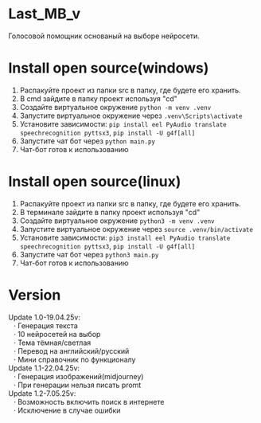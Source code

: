 # Last_MB_v
Голосовой помощник основаный на выборе нейросети. 

# Install open source(windows)
1. Распакуйте проект из папки src в папку, где будете его хранить.
2. В cmd зайдите в папку проект используя "cd"
3. Создайте виртуальное окружение ```python -m venv .venv```
4. Запустите виртуальное окружение через ```.venv\Scripts\activate```
5. Установите зависимости: ```pip install eel PyAudio translate speechrecognition pyttsx3```, ```pip install -U g4f[all]```
6. Запустите чат бот через ```python main.py```
7. Чат-бот готов к использованию

# Install open source(linux)
1. Распакуйте проект из папки src в папку, где будете его хранить.
2. В терминале зайдите в папку проект используя "cd"
3. Создайте виртуальное окружение ```python3 -m venv .venv```
4. Запустите виртуальное окружение через ```source .venv/bin/activate```
5. Установите зависимости: ```pip3 install eel PyAudio translate speechrecognition pyttsx3```, ```pip install -U g4f[all]```
6. Запустите чат бот через ```python3 main.py```
7. Чат-бот готов к использованию

# Version
Update 1.0-19.04.25v:  
&ensp;    · Генерация текста  
&ensp; · 10 нейросетей на выбор  
&ensp;  · Тема тёмная/светлая  
&ensp;  · Перевод на английский/русский  
&ensp;  · Мини справочник по функционалу  
Update 1.1-22.04.25v:  
&ensp;  · Генерация изображений(midjourney)  
&ensp;  · При генерации нельзя писать promt  
Update 1.2-7.05.25v:  
&ensp;  · Возможность включить поиск в интернете  
&ensp;  · Исключение в случае ошибки

